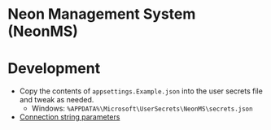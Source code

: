 # Neon Management System (NeonMS)

# Development

* Copy the contents of `appsettings.Example.json` into the user secrets file and tweak as needed.
    * Windows: `%APPDATA%\Microsoft\UserSecrets\NeonMS\secrets.json`
* [Connection string parameters](https://www.npgsql.org/doc/connection-string-parameters.html)
